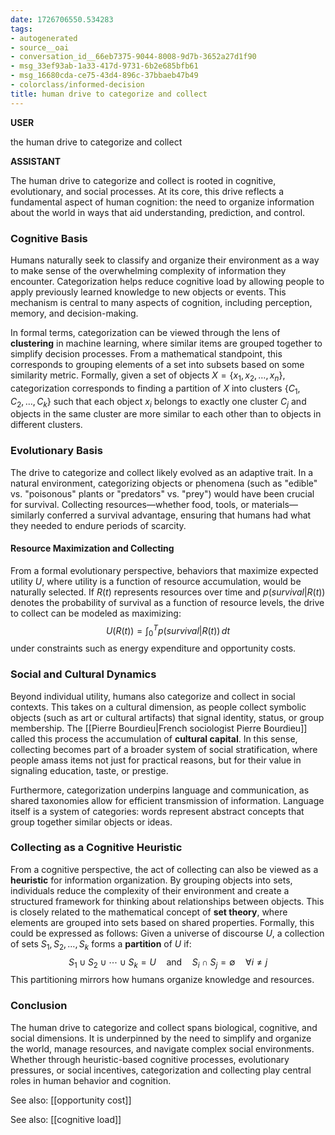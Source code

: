 ```yaml
---
date: 1726706550.534283
tags:
- autogenerated
- source__oai
- conversation_id__66eb7375-9044-8008-9d7b-3652a27d1f90
- msg_33ef93ab-1a33-417d-9731-6b2e685bfb61
- msg_16680cda-ce75-43d4-896c-37bbaeb47b49
- colorclass/informed-decision
title: human drive to categorize and collect
---
```


**USER**

the human drive to categorize and collect


**ASSISTANT**

The human drive to categorize and collect is rooted in cognitive, evolutionary, and social processes. At its core, this drive reflects a fundamental aspect of human cognition: the need to organize information about the world in ways that aid understanding, prediction, and control.

### Cognitive Basis

Humans naturally seek to classify and organize their environment as a way to make sense of the overwhelming complexity of information they encounter. Categorization helps reduce cognitive load by allowing people to apply previously learned knowledge to new objects or events. This mechanism is central to many aspects of cognition, including perception, memory, and decision-making.

In formal terms, categorization can be viewed through the lens of **clustering** in machine learning, where similar items are grouped together to simplify decision processes. From a mathematical standpoint, this corresponds to grouping elements of a set into subsets based on some similarity metric. Formally, given a set of objects $X = \{x_1, x_2, \dots, x_n\}$, categorization corresponds to finding a partition of $X$ into clusters $\{C_1, C_2, \dots, C_k\}$ such that each object $x_i$ belongs to exactly one cluster $C_j$ and objects in the same cluster are more similar to each other than to objects in different clusters.

### Evolutionary Basis

The drive to categorize and collect likely evolved as an adaptive trait. In a natural environment, categorizing objects or phenomena (such as "edible" vs. "poisonous" plants or "predators" vs. "prey") would have been crucial for survival. Collecting resources—whether food, tools, or materials—similarly conferred a survival advantage, ensuring that humans had what they needed to endure periods of scarcity.

#### Resource Maximization and Collecting

From a formal evolutionary perspective, behaviors that maximize expected utility $U$, where utility is a function of resource accumulation, would be naturally selected. If $R(t)$ represents resources over time and $p(survival | R(t))$ denotes the probability of survival as a function of resource levels, the drive to collect can be modeled as maximizing:
$$
U(R(t)) = \int_0^T p(survival | R(t)) \, dt
$$
under constraints such as energy expenditure and opportunity costs.

### Social and Cultural Dynamics

Beyond individual utility, humans also categorize and collect in social contexts. This takes on a cultural dimension, as people collect symbolic objects (such as art or cultural artifacts) that signal identity, status, or group membership. The [[Pierre Bourdieu|French sociologist Pierre Bourdieu]] called this process the accumulation of **cultural capital**. In this sense, collecting becomes part of a broader system of social stratification, where people amass items not just for practical reasons, but for their value in signaling education, taste, or prestige.

Furthermore, categorization underpins language and communication, as shared taxonomies allow for efficient transmission of information. Language itself is a system of categories: words represent abstract concepts that group together similar objects or ideas.

### Collecting as a Cognitive Heuristic

From a cognitive perspective, the act of collecting can also be viewed as a **heuristic** for information organization. By grouping objects into sets, individuals reduce the complexity of their environment and create a structured framework for thinking about relationships between objects. This is closely related to the mathematical concept of **set theory**, where elements are grouped into sets based on shared properties. Formally, this could be expressed as follows: Given a universe of discourse $U$, a collection of sets $S_1, S_2, \dots, S_k$ forms a **partition** of $U$ if:
$$
S_1 \cup S_2 \cup \cdots \cup S_k = U \quad \text{and} \quad S_i \cap S_j = \emptyset \quad \forall i \neq j
$$
This partitioning mirrors how humans organize knowledge and resources.

### Conclusion

The human drive to categorize and collect spans biological, cognitive, and social dimensions. It is underpinned by the need to simplify and organize the world, manage resources, and navigate complex social environments. Whether through heuristic-based cognitive processes, evolutionary pressures, or social incentives, categorization and collecting play central roles in human behavior and cognition.

See also: [[opportunity cost]]


See also: [[cognitive load]]